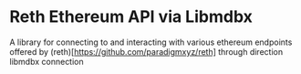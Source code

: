 # Reth Ethereum API via Libmdbx
A library for connecting to and interacting with various ethereum endpoints offered by (reth)[https://github.com/paradigmxyz/reth] through direction libmdbx connection
